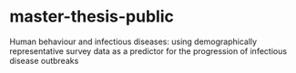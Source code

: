 # master-thesis-public
Human behaviour and infectious diseases: using demographically representative survey data as a predictor for the progression of infectious disease outbreaks

